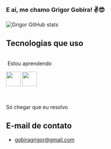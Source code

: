 ### E aí, me chamo Grigor Gobira! ✌️😎



![Grigor GitHub stats](https://github-readme-stats.vercel.app/api?username=Irorgg&show_icons=true&theme=tokyonight)

## Tecnologias que uso

<div style="display: inline block"><br/>
  <img align="center" alt="" src=""/>
  Estou aprendendo

<img loading="lazy" src="https://cdn.jsdelivr.net/gh/devicons/devicon/icons/java/java-original.svg" width="40" height="40"/> <img loading="lazy" src="https://cdn.jsdelivr.net/gh/devicons/devicon/icons/linux/linux-original.svg" width="40" height="40"/>
</div><br/>

Só chegar que eu resolvo

## E-mail de contato
- gobiragrigor@gmail.com

